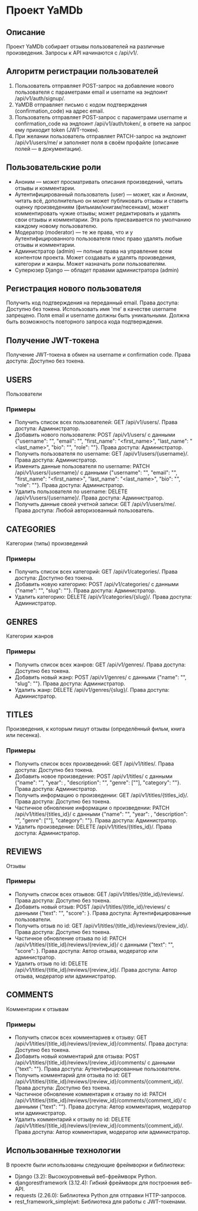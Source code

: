 # Проект YaMDb

## Описание
Проект YaMDb собирает отзывы пользователей на различные произведения.
Запросы к API начинаются с /api/v1/.

## Алгоритм регистрации пользователей
1. Пользователь отправляет POST-запрос на добавление нового пользователя с параметрами email и username на эндпоинт /api/v1/auth/signup/.
2. YaMDB отправляет письмо с кодом подтверждения (confirmation_code) на адрес email.
3. Пользователь отправляет POST-запрос с параметрами username и confirmation_code на эндпоинт /api/v1/auth/token/, в ответе на запрос ему приходит token (JWT-токен).
4. При желании пользователь отправляет PATCH-запрос на эндпоинт /api/v1/users/me/ и заполняет поля в своём профайле (описание полей — в документации).

## Пользовательские роли
- Аноним — может просматривать описания произведений, читать отзывы и комментарии.
- Аутентифицированный пользователь (user) — может, как и Аноним, читать всё, дополнительно он может публиковать отзывы и ставить оценку произведениям (фильмам/книгам/песенкам), может комментировать чужие отзывы; может редактировать и удалять свои отзывы и комментарии. Эта роль присваивается по умолчанию каждому новому пользователю.
- Модератор (moderator) — те же права, что и у Аутентифицированного пользователя плюс право удалять любые отзывы и комментарии.
- Администратор (admin) — полные права на управление всем контентом проекта. Может создавать и удалять произведения, категории и жанры. Может назначать роли пользователям.
- Суперюзер Django — обладет правами администратора (admin)

## Регистрация нового пользователя
Получить код подтверждения на переданный email. Права доступа: Доступно без токена. Использовать имя 'me' в качестве username запрещено. Поля email и username должны быть уникальными. Должна быть возможность повторного запроса кода подтверждения.

## Получение JWT-токена
Получение JWT-токена в обмен на username и confirmation code. Права доступа: Доступно без токена.

## USERS
Пользователи

### Примеры
- Получить список всех пользователей: GET /api/v1/users/. Права доступа: Администратор.
- Добавить нового пользователя: POST /api/v1/users/ с данными {"username": "<username>", "email": "<email>", "first_name": "<first_name>", "last_name": "<last_name>", "bio": "<bio>", "role": "<role>"}. Права доступа: Администратор.
- Получить пользователя по username: GET /api/v1/users/{username}/. Права доступа: Администратор.
- Изменить данные пользователя по username: PATCH /api/v1/users/{username}/ с данными {"username": "<username>", "email": "<email>", "first_name": "<first_name>", "last_name": "<last_name>", "bio": "<bio>", "role": "<role>"}. Права доступа: Администратор.
- Удалить пользователя по username: DELETE /api/v1/users/{username}/. Права доступа: Администратор.
- Получить данные своей учетной записи: GET /api/v1/users/me/. Права доступа: Любой авторизованный пользователь.

## CATEGORIES
Категории (типы) произведений

### Примеры
- Получить список всех категорий: GET /api/v1/categories/. Права доступа: Доступно без токена.
- Добавить новую категорию: POST /api/v1/categories/ с данными {"name": "<name>", "slug": "<slug>"}. Права доступа: Администратор.
- Удалить категорию: DELETE /api/v1/categories/{slug}/. Права доступа: Администратор.

## GENRES
Категории жанров

### Примеры
- Получить список всех жанров: GET /api/v1/genres/. Права доступа: Доступно без токена.
- Добавить новый жанр: POST /api/v1/genres/ с данными {"name": "<name>", "slug": "<slug>"}. Права доступа: Администратор.
- Удалить жанр: DELETE /api/v1/genres/{slug}/. Права доступа: Администратор.

## TITLES
Произведения, к которым пишут отзывы (определённый фильм, книга или песенка).

### Примеры
- Получить список всех произведений: GET /api/v1/titles/. Права доступа: Доступно без токена.
- Добавить новое произведение: POST /api/v1/titles/ с данными {"name": "<name>", "year": <year>, "description": "<description>", "genre": ["<genre>"], "category": "<category>"}. Права доступа: Администратор.
- Получить информацию о произведении: GET /api/v1/titles/{titles_id}/. Права доступа: Доступно без токена.
- Частичное обновление информации о произведении: PATCH /api/v1/titles/{titles_id}/ с данными {"name": "<name>", "year": <year>, "description": "<description>", "genre": ["<genre>"], "category": "<category>"}. Права доступа: Администратор.
- Удалить произведение: DELETE /api/v1/titles/{titles_id}/. Права доступа: Администратор.

## REVIEWS
Отзывы

### Примеры
- Получить список всех отзывов: GET /api/v1/titles/{title_id}/reviews/. Права доступа: Доступно без токена.
- Добавить новый отзыв: POST /api/v1/titles/{title_id}/reviews/ с данными {"text": "<text>", "score": <score>}. Права доступа: Аутентифицированные пользователи.
- Получить отзыв по id: GET /api/v1/titles/{title_id}/reviews/{review_id}/. Права доступа: Доступно без токена.
- Частичное обновление отзыва по id: PATCH /api/v1/titles/{title_id}/reviews/{review_id}/ с данными {"text": "<text>", "score": <score>}. Права доступа: Автор отзыва, модератор или администратор.
- Удалить отзыв по id: DELETE /api/v1/titles/{title_id}/reviews/{review_id}/. Права доступа: Автор отзыва, модератор или администратор.

## COMMENTS
Комментарии к отзывам

### Примеры
- Получить список всех комментариев к отзыву: GET /api/v1/titles/{title_id}/reviews/{review_id}/comments/. Права доступа: Доступно без токена.
- Добавить новый комментарий для отзыва: POST /api/v1/titles/{title_id}/reviews/{review_id}/comments/ с данными {"text": "<text>"}. Права доступа: Аутентифицированные пользователи.
- Получить комментарий для отзыва по id: GET /api/v1/titles/{title_id}/reviews/{review_id}/comments/{comment_id}/. Права доступа: Доступно без токена.
- Частичное обновление комментария к отзыву по id: PATCH /api/v1/titles/{title_id}/reviews/{review_id}/comments/{comment_id}/ с данными {"text": "<text>"}. Права доступа: Автор комментария, модератор или администратор.
- Удалить комментарий к отзыву по id: DELETE /api/v1/titles/{title_id}/reviews/{review_id}/comments/{comment_id}/. Права доступа: Автор комментария, модератор или администратор.


## Использованные технологии
В проекте были использованы следующие фреймворки и библиотеки:
- Django (3.2): Высокоуровневый веб-фреймворк Python.
- djangorestframework (3.12.4): Гибкий фреймворк для построения веб-API.
- requests (2.26.0): Библиотека Python для отправки HTTP-запросов.
- rest_framework_simplejwt: Библиотека для работы с JWT-токенами.
